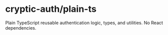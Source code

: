 # cryptic-auth/plain-ts

Plain TypeScript reusable authentication logic, types, and utilities. No React dependencies.
